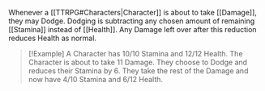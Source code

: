 Whenever a [[TTRPG#Characters|Character]] is about to take [[Damage]], they may Dodge.
Dodging is subtracting any chosen amount of remaining [[Stamina]] instead of [[Health]]. Any Damage left over after this reduction reduces Health as normal.

>[!Example]
>A Character has 10/10 Stamina and 12/12 Health.
>The Character is about to take 11 Damage.
>They choose to Dodge and reduces their Stamina by 6.
>They take the rest of the Damage and now have 4/10 Stamina and 6/12 Health.